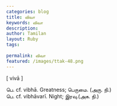```yaml
---
categories: blog
title: விவா
keywords: விவா
description: 
author: Tamilan
layout: Ruby
tags: 
 
permalink: விவா
featured: /images/ttak-48.png
---
```

  
[ vivā ]  
  
பெ. cf. vibhā. Greatness; பெருமை. (அரு. நி.)  
பெ. cf. vibhāvarī. Night; இரவு.(அக. நி.)
